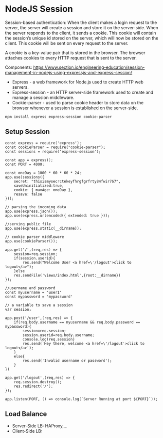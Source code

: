 # NodeJS Session
Session-based authentication: When the client makes a login request to the server, the server will create a session and store it on the server-side. 
When the server responds to the client, it sends a cookie. This cookie will contain the session’s unique id stored on the server, 
which will now be stored on the client. This cookie will be sent on every request to the server.

A cookie is a key-value pair that is stored in the browser. The browser attaches cookies to every HTTP request that is sent to the server.

Components: https://www.section.io/engineering-education/session-management-in-nodejs-using-expressjs-and-express-session/
- Express - a web framework for Node.js used to create HTTP web servers. 
- Express-session - an HTTP server-side framework used to create and manage a session middleware. 
- Cookie-parser - used to parse cookie header to store data on the browser whenever a session is established on the server-side.
```
npm install express express-session cookie-parser
```

## Setup Session
```
const express = require('express');
const cookieParser = require("cookie-parser");
const sessions = require('express-session');

const app = express();
const PORT = 4000;

const oneDay = 1000 * 60 * 60 * 24;
app.use(sessions({
    secret: "thisismysecrctekeyfhrgfgrfrty84fwir767",
    saveUninitialized:true,
    cookie: { maxAge: oneDay },
    resave: false 
}));

// parsing the incoming data
app.use(express.json());
app.use(express.urlencoded({ extended: true }));

//serving public file
app.use(express.static(__dirname));

// cookie parser middleware
app.use(cookieParser());

app.get('/',(req,res) => {
    session=req.session;
    if(session.userid){
        res.send("Welcome User <a href=\'/logout'>click to logout</a>");
    }else
    res.sendFile('views/index.html',{root:__dirname})
});

//username and password
const myusername = 'user1'
const mypassword = 'mypassword'

// a variable to save a session
var session;

app.post('/user',(req,res) => {
    if(req.body.username == myusername && req.body.password == mypassword){
        session=req.session;
        session.userid=req.body.username;
        console.log(req.session)
        res.send(`Hey there, welcome <a href=\'/logout'>click to logout</a>`);
    }
    else{
        res.send('Invalid username or password');
    }
})

app.get('/logout',(req,res) => {
    req.session.destroy();
    res.redirect('/');
});

app.listen(PORT, () => console.log(`Server Running at port ${PORT}`));
```

## Load Balance
- Server-Side LB: HAProxy,...
- Client-Side LB:
